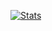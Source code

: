 [![Stats](https://github-readme-stats.vercel.app/api?username=zxx43&show_icons=true&count_private=true&theme=nord)](https://github.com/zxx43)
<!---
zxx43/zxx43 is a ✨ special ✨ repository because its `README.md` (this file) appears on your GitHub profile.
You can click the Preview link to take a look at your changes.
--->
